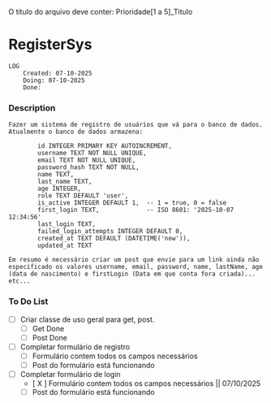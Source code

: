 O titulo do arquivo deve conter: Prioridade[1 a 5]_Titulo

# RegisterSys

    LOG
        Created: 07-10-2025
        Doing: 07-10-2025
        Done:

### Description

    Fazer um sistema de registro de usuários que vá para o banco de dados. Atualmente o banco de dados armazena:

            id INTEGER PRIMARY KEY AUTOINCREMENT,
            username TEXT NOT NULL UNIQUE,
            email TEXT NOT NULL UNIQUE,
            password_hash TEXT NOT NULL,
            name TEXT,
            last_name TEXT,
            age INTEGER,
            role TEXT DEFAULT 'user',
            is_active INTEGER DEFAULT 1,  -- 1 = true, 0 = false
            first_login TEXT,             -- ISO 8601: '2025-10-07 12:34:56'
            last_login TEXT,
            failed_login_attempts INTEGER DEFAULT 0,
            created_at TEXT DEFAULT (DATETIME('now')),
            updated_at TEXT

    Em resumo é necessário criar um post que envie para um link ainda não especificado os valores username, email, password, name, lastName, age (data de nascimento) e firstLogin (Data em que conta fora criada)... etc...

### To Do List

- [ ] Criar classe de uso geral para get, post.
    - [ ] Get Done
    - [ ] Post Done

- [ ] Completar formulário de registro
    - [ ] Formulário contem todos os campos necessários
    - [ ] Post do formulário está funcionando

- [ ] Completar formulário de login
    - [ X ] Formulário contem todos os campos necessários || 07/10/2025
    - [ ] Post do formulário está funcionando
